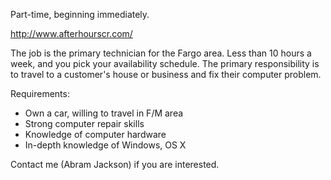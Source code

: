 Part-time, beginning immediately.

http://www.afterhourscr.com/

The job is the primary technician for the Fargo area. Less than 10 hours a week, and you pick your availability schedule. The primary responsibility is to travel to a customer's house or business and fix their computer problem.

Requirements:
<ul>
	<li>Own a car, willing to travel in F/M area</li>
	<li>Strong computer repair skills</li>
	<li>Knowledge of computer hardware</li>
	<li>In-depth knowledge of Windows, OS X</li>
</ul>
Contact me (Abram Jackson) if you are interested.